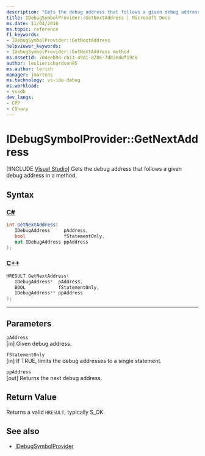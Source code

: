 ```yaml
---
description: "Gets the debug address that follows a given debug address in a method."
title: IDebugSymbolProvider::GetNextAddress | Microsoft Docs
ms.date: 11/04/2016
ms.topic: reference
f1_keywords:
- IDebugSymbolProvider::GetNextAddress
helpviewer_keywords:
- IDebugSymbolProvider::GetNextAddress method
ms.assetid: 704eeb94-cb13-49d1-82b6-7d83ed0f19c0
author: leslierichardson95
ms.author: lerich
manager: jmartens
ms.technology: vs-ide-debug
ms.workload:
- vssdk
dev_langs:
- CPP
- CSharp
---
```

# IDebugSymbolProvider::GetNextAddress

 [!INCLUDE [Visual Studio](~/includes/applies-to-version/vs-windows-only.md)]
Gets the debug address that follows a given debug address in a method.

## Syntax

### [C#](#tab/csharp)
```csharp
int GetNextAddress( 
   IDebugAddress     pAddress,
   bool              fStatementOnly,
   out IDebugAddress ppAddress
);
```
### [C++](#tab/cpp)
```cpp
HRESULT GetNextAddress( 
   IDebugAddress*  pAddress,
   BOOL            fStatementOnly,
   IDebugAddress** ppAddress
);
```
---

## Parameters
`pAddress`\
[in] Given debug address.

`fStatementOnly`\
[in] If TRUE, limits the debug addresses to a single statement.

`ppAddress`\
[out] Returns the next debug address.

## Return Value
 Returns a valid `HRESULT`, typically S_OK.

## See also
- [IDebugSymbolProvider](../../../extensibility/debugger/reference/idebugsymbolprovider.md)

